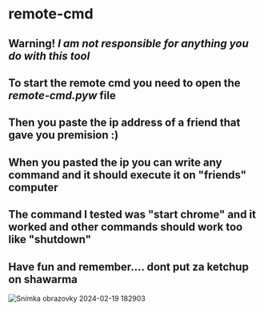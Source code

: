 # remote-cmd
Warning! *I am not responsible for anything you do with this tool*
---------------------------------------------------------------------------------------------------------------
To start the remote cmd you need to open the *remote-cmd.pyw* file
---------------------------------------------------------------------------------------------------------------

Then you paste the ip address of a friend that gave you premision :)
---------------------------------------------------------------------------------------------------------------

When you pasted the ip you can write any command and it should execute it on "friends" computer
---------------------------------------------------------------------------------------------------------------

The command I tested was "start chrome" and it worked and other commands should work too like "shutdown"
---------------------------------------------------------------------------------------------------------------

Have fun and remember.... dont put za ketchup on shawarma
---------------------------------------------------------------------------------------------------------------



![Snímka obrazovky 2024-02-19 182903](https://github.com/lukator9/remote-cmd/assets/147842592/b8281d2c-e4b3-4877-adad-07f37a6f14e9)

